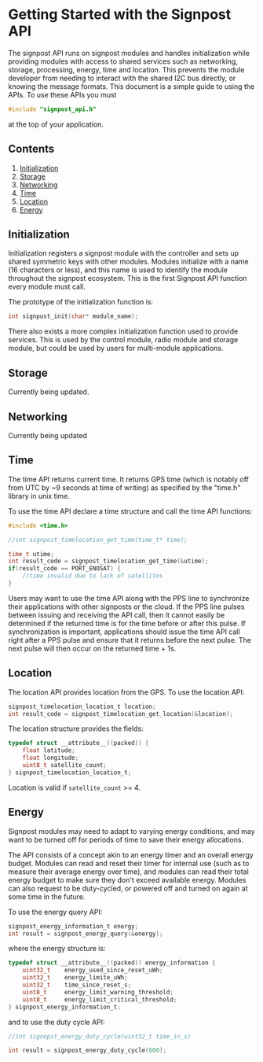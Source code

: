 Getting Started with the Signpost API
=====================================

The signpost API runs on signpost modules and handles initialization while
providing modules with access to shared services such as networking,
storage, processing, energy, time and location. This prevents the module
developer from needing to interact with the shared I2C bus directly, or
knowing the message formats. This document is a simple guide to using
the APIs. To use these APIs you must

```c
#include "signpost_api.h"
```

at the top of your application.

## Contents
1. [Initialization](#initialization)
2. [Storage](#storage)
3. [Networking](#networking)
4. [Time](#time)
5. [Location](#location)
6. [Energy](#energy)

## Initialization

Initialization registers a signpost module with the controller and sets up
shared symmetric keys with other modules. Modules initialize with a name 
(16 characters or less), and this name is used to identify
the module throughout the signpost ecosystem. This is the first Signpost API 
function every module must call.

The prototype of the initialization function is:

```c
int signpost_init(char* module_name);
```

There also exists a more complex initialization function used to provide
services. This is used by the control module, radio module and storage
module, but could be used by users for multi-module applications.

## Storage

Currently being updated.

## Networking

Currently being updated

## Time

The time API returns current time. It returns GPS time (which is notably off
from UTC by ~9 seconds at time of writing) as specified by the "time.h"
library in unix time.

To use the time API declare a time structure and call the time API functions:

```c
#include <time.h>

//int signpost_timelocation_get_time(time_t* time);

time_t utime;
int result_code = signpost_timelocation_get_time(&utime);
if(result_code == PORT_ENOSAT) {
    //time invalid due to lack of satellites
}
```

Users may want to use the time API along with the PPS line to synchronize
their applications with other signposts or the cloud. If the PPS line
pulses between issuing and receiving the API call,
then it cannot easily be determined if the returned time is for the
time before or after this pulse. If synchronization is important, applications
should issue the time API call right after a PPS pulse and ensure
that it returns before the next pulse. The next pulse will then
occur on the returned time + 1s.

## Location

The location API provides location from the GPS. To use the location API:

```c
signpost_timelocation_location_t location;
int result_code = signpost_timelocation_get_location(&location);
```

The location structure provides the fields:

```c
typedef struct __attribute__((packed)) {
    float latitude;
    float longitude;
    uint8_t satellite_count;
} signpost_timelocation_location_t;
```

Location is valid if `satellite_count` >= 4.

## Energy

Signpost modules may need to adapt to varying energy conditions, and
may want to be turned off for periods of time to save their
energy allocations. 

The API consists of a concept akin to an energy timer and an overall energy budget.
Modules can read and reset their timer for internal use (such as to
measure their average energy over time), and modules can read
their total energy budget to make sure they don't exceed available energy.
Modules can also request to be duty-cycled, or powered off and turned on
again at some time in the future.

To use the energy query API:

```c
signpost_energy_information_t energy;
int result = signpost_energy_query(&energy);
```

where the energy structure is:

```c
typedef struct __attribute__((packed)) energy_information {
    uint32_t    energy_used_since_reset_uWh;
    uint32_t    energy_limite_uWh;
    uint32_t    time_since_reset_s;
    uint8_t     energy_limit_warning_threshold;
    uint8_t     energy_limit_critical_threshold;
} signpost_energy_information_t;
```

and to use the duty cycle API:

```c
//int signopst_energy_duty_cycle(uint32_t time_in_s)

int result = signpost_energy_duty_cycle(600);
```

